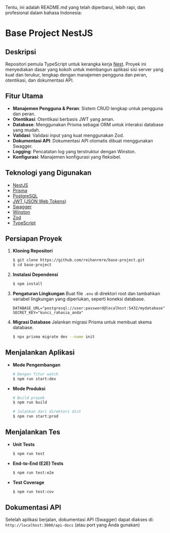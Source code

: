 Tentu, ini adalah README.md yang telah diperbarui, lebih rapi, dan profesional dalam bahasa Indonesia:

# Base Project NestJS

## Deskripsi

Repositori pemula TypeScript untuk kerangka kerja [Nest](https://github.com/nestjs/nest). Proyek ini menyediakan dasar yang kokoh untuk membangun aplikasi sisi server yang kuat dan terukur, lengkap dengan manajemen pengguna dan peran, otentikasi, dan dokumentasi API.

## Fitur Utama

* **Manajemen Pengguna & Peran**: Sistem CRUD lengkap untuk pengguna dan peran.
* **Otentikasi**: Otentikasi berbasis JWT yang aman.
* **Database**: Menggunakan Prisma sebagai ORM untuk interaksi database yang mudah.
* **Validasi**: Validasi input yang kuat menggunakan Zod.
* **Dokumentasi API**: Dokumentasi API otomatis dibuat menggunakan Swagger.
* **Logging**: Pencatatan log yang terstruktur dengan Winston.
* **Konfigurasi**: Manajemen konfigurasi yang fleksibel.

## Teknologi yang Digunakan

* [NestJS](https://nestjs.com/)
* [Prisma](https://www.prisma.io/)
* [PostgreSQL](https://www.postgresql.org/)
* [JWT (JSON Web Tokens)](https://jwt.io/)
* [Swagger](https://swagger.io/)
* [Winston](https://github.com/winstonjs/winston)
* [Zod](https://zod.dev/)
* [TypeScript](https://www.typescriptlang.org/)

## Persiapan Proyek

1.  **Kloning Repositori**

    ```bash
    $ git clone https://github.com/reihanrere/base-project.git
    $ cd base-project
    ```

2.  **Instalasi Dependensi**

    ```bash
    $ npm install
    ```

3.  **Pengaturan Lingkungan**
    Buat file `.env` di direktori root dan tambahkan variabel lingkungan yang diperlukan, seperti koneksi database.

    ```
    DATABASE_URL="postgresql://user:password@localhost:5432/mydatabase"
    SECRET_KEY="kunci_rahasia_anda"
    ```

4.  **Migrasi Database**
    Jalankan migrasi Prisma untuk membuat skema database.

    ```bash
    $ npx prisma migrate dev --name init
    ```

## Menjalankan Aplikasi

* **Mode Pengembangan**

  ```bash
  # Dengan fitur watch
  $ npm run start:dev
  ```

* **Mode Produksi**

  ```bash
  # Build proyek
  $ npm run build

  # Jalankan dari direktori dist
  $ npm run start:prod
  ```

## Menjalankan Tes

* **Unit Tests**

  ```bash
  $ npm run test
  ```

* **End-to-End (E2E) Tests**

  ```bash
  $ npm run test:e2e
  ```

* **Test Coverage**

  ```bash
  $ npm run test:cov
  ```

## Dokumentasi API

Setelah aplikasi berjalan, dokumentasi API (Swagger) dapat diakses di:
`http://localhost:3000/api-docs` (atau port yang Anda gunakan)